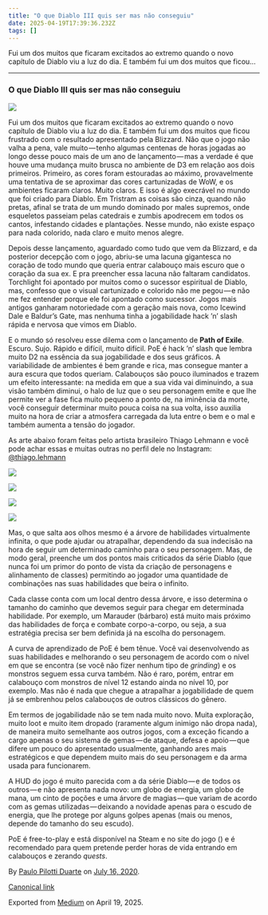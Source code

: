 ```yaml
---
title: "O que Diablo III quis ser mas não conseguiu"
date: 2025-04-19T17:39:36.232Z
tags: []
---
```


Fui um dos muitos que ficaram excitados ao extremo quando o novo capítulo de Diablo viu a luz do dia. E também fui um dos muitos que ficou…

* * *

### **O que Diablo III quis ser mas não conseguiu**

![](https://cdn-images-1.medium.com/max/1200/1*EktnoQncTBL5PRXQab_8IA.jpeg)

Fui um dos muitos que ficaram excitados ao extremo quando o novo capítulo de Diablo viu a luz do dia. E também fui um dos muitos que ficou frustrado com o resultado apresentado pela Blizzard. Não que o jogo não valha a pena, vale muito — tenho algumas centenas de horas jogadas ao longo desse pouco mais de um ano de lançamento — mas a verdade é que houve uma mudança muito brusca no ambiente de D3 em relação aos dois primeiros. Primeiro, as cores foram estouradas ao máximo, provavelmente uma tentativa de se aproximar das cores cartunizadas de WoW, e os ambientes ficaram claros. Muito claros. E isso é algo execrável no mundo que foi criado para Diablo. Em Tristram as coisas são cinza, quando não pretas, afinal se trata de um mundo dominado por males supremos, onde esqueletos passeiam pelas catedrais e zumbis apodrecem em todos os cantos, infestando cidades e plantações. Nesse mundo, não existe espaço para nada colorido, nada claro e muito menos alegre.

Depois desse lançamento, aguardado como tudo que vem da Blizzard, e da posterior decepção com o jogo, abriu-se uma lacuna gigantesca no coração de todo mundo que queria entrar calabouço mais escuro que o coração da sua ex. E pra preencher essa lacuna não faltaram candidatos. Torchlight foi apontado por muitos como o sucessor espiritual de Diablo, mas, confesso que o visual cartunizado e colorido não me pegou — e não me fez entender porque ele foi apontado como sucessor. Jogos mais antigos ganharam notoriedade com a geração mais nova, como Icewind Dale e Baldur’s Gate, mas nenhuma tinha a jogabilidade hack ’n’ slash rápida e nervosa que vimos em Diablo.

E o mundo só resolveu esse dilema com o lançamento de **Path of Exile**. Escuro. Sujo. Rápido e difícil, muito difícil. PoE é hack ’n’ slash que lembra muito D2 na essência da sua jogabilidade e dos seus gráficos. A variabilidade de ambientes é bem grande e rica, mas consegue manter a aura escura que todos queriam. Calabouços são pouco iluminados e trazem um efeito interessante: na medida em que a sua vida vai diminuindo, a sua visão também diminui, o halo de luz que o seu personagem emite e que lhe permite ver a fase fica muito pequeno a ponto de, na iminência da morte, você conseguir determinar muito pouca coisa na sua volta, isso auxilia muito na hora de criar a atmosfera carregada da luta entre o bem e o mal e também aumenta a tensão do jogador.

As arte abaixo foram feitas pelo artista brasileiro Thiago Lehmann e você pode achar essas e muitas outras no perfil dele no Instagram: [@thiago.lehmann](https://www.instagram.com/thiago.lehmann/)

![](https://cdn-images-1.medium.com/max/600/1*bG9jsHqUgSHxw_NmiNvDMA.jpeg)

![](https://cdn-images-1.medium.com/max/600/1*aqqe2kbTGc0CXg9-Szsd_A.jpeg)

![](https://cdn-images-1.medium.com/max/600/1*39xhD6RxpcuPYQaA0ONCYQ.jpeg)

![](https://cdn-images-1.medium.com/max/600/1*p5ahoC1LyeRuBmhRrRgXhw.jpeg)

Mas, o que salta aos olhos mesmo é a árvore de habilidades virtualmente infinita, o que pode ajudar ou atrapalhar, dependendo da sua indecisão na hora de seguir um determinado caminho para o seu personagem. Mas, de modo geral, preenche um dos pontos mais criticados da série Diablo (que nunca foi um primor do ponto de vista da criação de personagens e alinhamento de classes) permitindo ao jogador uma quantidade de combinações nas suas habilidades que beira o infinito.

Cada classe conta com um local dentro dessa árvore, e isso determina o tamanho do caminho que devemos seguir para chegar em determinada habilidade. Por exemplo, um Marauder (bárbaro) está muito mais próximo das habilidades de força e combate corpo-a-corpo, ou seja, a sua estratégia precisa ser bem definida já na escolha do personagem.

A curva de aprendizado de PoE é bem tênue. Você vai desenvolvendo as suas habilidades e melhorando o seu personagem de acordo com o nível em que se encontra (se você não fizer nenhum tipo de _grinding_) e os monstros seguem essa curva também. Não é raro, porém, entrar em calabouço com monstros de nível 12 estando ainda no nível 10, por exemplo. Mas não é nada que chegue a atrapalhar a jogabilidade de quem já se embrenhou pelos calabouços de outros clássicos do gênero.

Em termos de jogabilidade não se tem nada muito novo. Muita exploração, muito loot e muito item dropado (raramente algum inimigo não dropa nada), de maneira muito semelhante aos outros jogos, com a exceção ficando a cargo apenas o seu sistema de gemas — de ataque, defesa e apoio — que difere um pouco do apresentado usualmente, ganhando ares mais estratégicos e que dependem muito mais do seu personagem e da arma usada para funcionarem.

A HUD do jogo é muito parecida com a da série Diablo — e de todos os outros — e não apresenta nada novo: um globo de energia, um globo de mana, um cinto de poções e uma árvore de magias — que variam de acordo com as gemas utilizadas — deixando a novidade apenas para o escudo de energia, que lhe protege por alguns golpes apenas (mais ou menos, depende do tamanho do seu escudo).

PoE é free-to-play e está disponível na Steam e no site do jogo () e é recomendado para quem pretende perder horas de vida entrando em calabouços e zerando _quests_.

By [Paulo Pilotti Duarte](https://medium.com/@paulopilotti) on [July 16, 2020](https://medium.com/p/667bc735dc13).

[Canonical link](https://medium.com/@paulopilotti/o-que-diablo-iii-quis-ser-mas-n%C3%A3o-conseguiu-667bc735dc13)

Exported from [Medium](https://medium.com) on April 19, 2025.